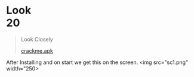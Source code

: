 # Look</br>   20

> Look Closely
>
> [crackme.apk](./../crackme.apk)

After Installing and on start we get this on the screen.
<img src="sc1.png" width="250>
